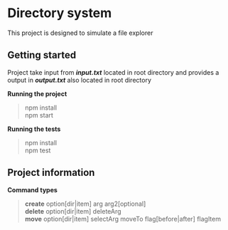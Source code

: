# Directory system

This project is designed to simulate a file explorer

## Getting started

Project take input from **_input.txt_** located in root directory and provides a output in **_output.txt_** also located in root directory

**Running the project**

> npm install<br> npm start

**Running the tests**

> npm install <br> npm test

## Project information

**Command types**

> **create** option[dir|item] arg arg2[optional]<br> **delete** option[dir|item] deleteArg<br> **move** option[dir|item] selectArg moveTo flag[before|after] flagItem
